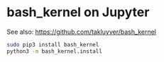 # bash_kernel on Jupyter

See also: <https://github.com/takluyver/bash_kernel>

```bash
sudo pip3 install bash_kernel
python3 -m bash_kernel.install
```

